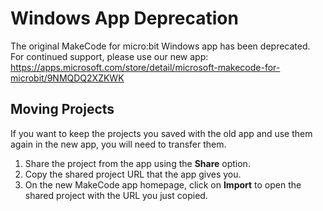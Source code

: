 # Windows App Deprecation

The original MakeCode for micro:bit Windows app has been deprecated. For continued support, please use our new app: https://apps.microsoft.com/store/detail/microsoft-makecode-for-microbit/9NMQDQ2XZKWK

## Moving Projects

If you want to keep the projects you saved with the old app and use them again in the new app, you will need to transfer them.

1. Share the project from the app using the **Share** option.
2. Copy the shared project URL that the app gives you.
3. On the new MakeCode app homepage, click on **Import** to open the shared project with the URL you just copied.
